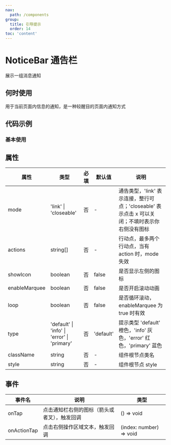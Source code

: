 ```yaml
---
nav:
  path: /components
group:
  title: 引导提示
  order: 14
toc: 'content'
---
```

# NoticeBar 通告栏
展示一组消息通知
## 何时使用
用于当前页面内信息的通知，是一种较醒目的页面内通知方式

## 代码示例
### 基本使用
<code src='../../demo/pages/NoticeBar'></code>


## 属性
| 属性 | 类型 | 必填 | 默认值 | 说明 |
| -----|-----|-----|-----|----- |
| mode | 'link' &verbar; 'closeable' | 否 | - | 通告类型，'link' 表示连接，整行可点；'closeable' 表示点击 x 可以关闭；不填时表示你右侧没有图标 |
| actions | string[] | 否 | - | 行动点，最多两个行动点，当有 action 时，mode 失效 |
| showIcon | boolean | 否 | false | 是否显示左侧的图标 |
| enableMarquee | boolean | 否 | false | 是否开启滚动动画 |
| loop | boolean | 否 | false | 是否循环滚动，enableMarquee 为 true 时有效 |
| type | 'default' &verbar; 'info' &verbar; 'error' &verbar; 'primary' | 否 | 'default' | 提示类型 'default' 橙色，'info' 灰色，'error' 红色，'primary' 蓝色 |
| className | string | 否 | - | 组件根节点类名 |
| style | string | 否 | - | 组件根节点 style |

## 事件

| 事件名 | 说明 | 类型 |
| -----|-----|-----|
| onTap | 点击通知栏右侧的图标（箭头或者叉），触发回调  | () => void |
| onActionTap | 点击右侧操作区域文本，触发回调  | (index: number) => void |


